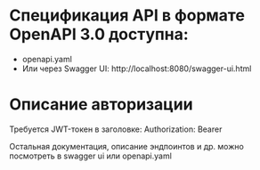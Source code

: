 # Спецификация API в формате OpenAPI 3.0 доступна:
- openapi.yaml
- Или через Swagger UI: http://localhost:8080/swagger-ui.html

# Описание авторизации

Требуется JWT-токен в заголовке:
Authorization: Bearer <token>

Остальная документация, описание эндпоинтов и др. можно посмотреть в swagger ui или openapi.yaml
